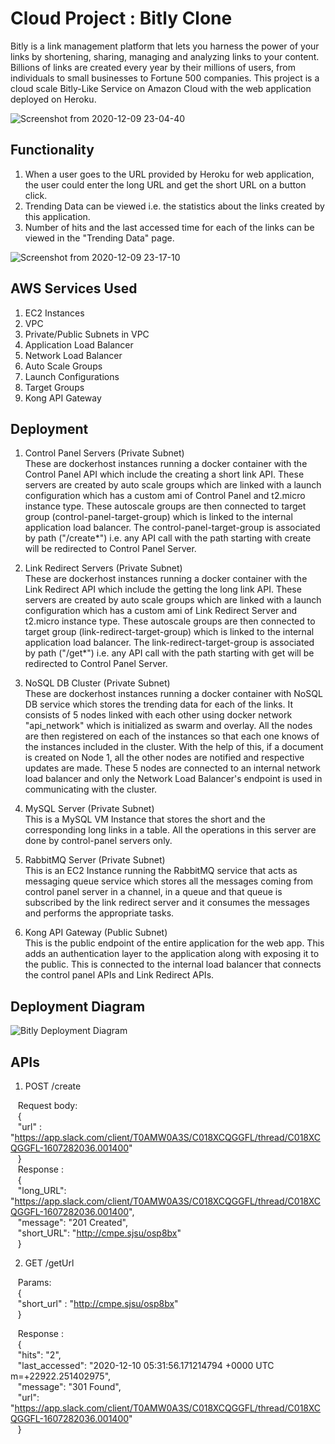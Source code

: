 # Cloud Project : Bitly Clone

Bitly is a link management platform that lets you harness the power of your links by shortening, sharing, managing and analyzing links to your content. Billions of links are created every year by their millions of users, from individuals to small businesses to Fortune 500 companies. 
This project is a cloud scale Bitly-Like Service on Amazon Cloud with the web application deployed on Heroku.

![Screenshot from 2020-12-09 23-04-40](https://user-images.githubusercontent.com/14791021/101732992-f1106b80-3a72-11eb-874a-d4bcd6157cd2.png)

## Functionality
1. When a user goes to the URL provided by Heroku for web application, the user could enter the long URL and get the short URL on a button click.
2. Trending Data can be viewed i.e. the statistics about the links created by this application.
3. Number of hits and the last accessed time for each of the links can be viewed in the "Trending Data" page.

![Screenshot from 2020-12-09 23-17-10](https://user-images.githubusercontent.com/14791021/101734162-bad3eb80-3a74-11eb-9798-7eebde3c974c.png)

## AWS Services Used
1. EC2 Instances
2. VPC
3. Private/Public Subnets in VPC
4. Application Load Balancer
5. Network Load Balancer
6. Auto Scale Groups
7. Launch Configurations
8. Target Groups
9. Kong API Gateway

## Deployment 

1. Control Panel Servers (Private Subnet)  
These are dockerhost instances running a docker container with the Control Panel API which include the creating a short link API. These servers are created by auto scale groups which are linked with a launch configuration which has a custom ami of Control Panel and t2.micro instance type. These autoscale groups are then connected to target group (control-panel-target-group) which is linked to the internal application load balancer. The control-panel-target-group is associated by path ("/create*") i.e. any API call with the path starting with create will be redirected to Control Panel Server. 

2. Link Redirect Servers (Private Subnet)  
These are dockerhost instances running a docker container with the Link Redirect API which include the getting the long link API. These servers are created by auto scale groups which are linked with a launch configuration which has a custom ami of Link Redirect Server and t2.micro instance type. These autoscale groups are then connected to target group (link-redirect-target-group) which is linked to the internal application load balancer. The link-redirect-target-group is associated by path ("/get*") i.e. any API call with the path starting with get will be redirected to Control Panel Server.

3. NoSQL DB Cluster (Private Subnet)  
These are dockerhost instances running a docker container with NoSQL DB service which stores the trending data for each of the links. It consists of 5 nodes linked with each other using docker network "api_network" which is initialized as swarm and overlay.  All the nodes are then registered on each of the instances so that each one knows of the instances included in the cluster. With the help of this, if a document is created on Node 1, all the other nodes are notified and respective updates are made. These 5 nodes are connected to an internal network load balancer and only the Network Load Balancer's endpoint is used in communicating with the cluster.

4. MySQL Server (Private Subnet)  
This is a MySQL VM Instance that stores the short and the corresponding long links in a table. All the operations in this server are done by control-panel servers only.

5. RabbitMQ Server (Private Subnet)  
This is an EC2 Instance running the RabbitMQ service that acts as messaging queue service which stores all the messages coming from control panel server in a channel, in a queue and that queue is subscribed by the link redirect server and it consumes the messages and performs the appropriate tasks.

6. Kong API Gateway (Public Subnet)  
This is the public endpoint of the entire application for the web app. This adds an authentication layer to the application along with exposing it to the public. This is connected to the internal load balancer that connects the control panel APIs and Link Redirect APIs.


## Deployment Diagram
![Bitly Deployment Diagram](https://user-images.githubusercontent.com/14791021/101732759-92e38880-3a72-11eb-97e4-1430f270c06b.png)

## APIs

1. POST /create  

&nbsp;&nbsp; Request body:  
&nbsp;&nbsp; {  
&nbsp;&nbsp; "url" : "https://app.slack.com/client/T0AMW0A3S/C018XCQGGFL/thread/C018XCQGGFL-1607282036.001400"  
&nbsp;&nbsp; }  
&nbsp;&nbsp; Response :  
&nbsp;&nbsp; {  
&nbsp;&nbsp; "long_URL": "https://app.slack.com/client/T0AMW0A3S/C018XCQGGFL/thread/C018XCQGGFL-1607282036.001400",  
&nbsp;&nbsp; "message": "201 Created",  
&nbsp;&nbsp; "short_URL": "http://cmpe.sjsu/osp8bx"  
&nbsp;&nbsp; }  

2. GET /getUrl

&nbsp;&nbsp; Params:  
&nbsp;&nbsp; {  
&nbsp;&nbsp; "short_url" : "http://cmpe.sjsu/osp8bx"  
&nbsp;&nbsp; }

&nbsp;&nbsp; Response :  
&nbsp;&nbsp; {  
&nbsp;&nbsp; "hits": "2",  
&nbsp;&nbsp; "last_accessed": "2020-12-10 05:31:56.171214794 +0000 UTC m=+22922.251402975",    
&nbsp;&nbsp; "message": "301 Found",    
&nbsp;&nbsp; "url": "https://app.slack.com/client/T0AMW0A3S/C018XCQGGFL/thread/C018XCQGGFL-1607282036.001400"    
&nbsp;&nbsp; }  
   
